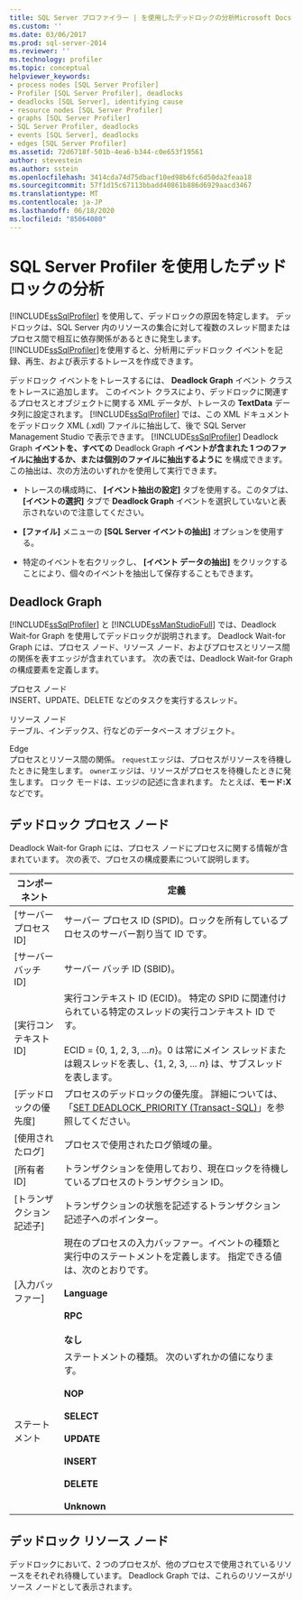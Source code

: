 ```yaml
---
title: SQL Server プロファイラー | を使用したデッドロックの分析Microsoft Docs
ms.custom: ''
ms.date: 03/06/2017
ms.prod: sql-server-2014
ms.reviewer: ''
ms.technology: profiler
ms.topic: conceptual
helpviewer_keywords:
- process nodes [SQL Server Profiler]
- Profiler [SQL Server Profiler], deadlocks
- deadlocks [SQL Server], identifying cause
- resource nodes [SQL Server Profiler]
- graphs [SQL Server Profiler]
- SQL Server Profiler, deadlocks
- events [SQL Server], deadlocks
- edges [SQL Server Profiler]
ms.assetid: 72d6718f-501b-4ea6-b344-c0e653f19561
author: stevestein
ms.author: sstein
ms.openlocfilehash: 3414cda74d75dbacf10ed98b6fc6d50da2feaa18
ms.sourcegitcommit: 57f1d15c67113bbadd40861b886d6929aacd3467
ms.translationtype: MT
ms.contentlocale: ja-JP
ms.lasthandoff: 06/18/2020
ms.locfileid: "85064080"
---
```

# <a name="analyze-deadlocks-with-sql-server-profiler"></a>SQL Server Profiler を使用したデッドロックの分析
  [!INCLUDE[ssSqlProfiler](../../includes/sssqlprofiler-md.md)] を使用して、デッドロックの原因を特定します。 デッドロックは、SQL Server 内のリソースの集合に対して複数のスレッド間またはプロセス間で相互に依存関係があるときに発生します。 [!INCLUDE[ssSqlProfiler](../../includes/sssqlprofiler-md.md)]を使用すると、分析用にデッドロック イベントを記録、再生、および表示するトレースを作成できます。  
  
 デッドロック イベントをトレースするには、 **Deadlock Graph** イベント クラスをトレースに追加します。 このイベント クラスにより、デッドロックに関連するプロセスとオブジェクトに関する XML データが、トレースの **TextData** データ列に設定されます。 [!INCLUDE[ssSqlProfiler](../../includes/sssqlprofiler-md.md)] では、この XML ドキュメントをデッドロック XML (.xdl) ファイルに抽出して、後で SQL Server Management Studio で表示できます。 [!INCLUDE[ssSqlProfiler](../../includes/sssqlprofiler-md.md)] Deadlock Graph **イベントを、すべての** Deadlock Graph **イベントが含まれた 1 つのファイルに抽出するか、または個別のファイルに抽出するように** を構成できます。 この抽出は、次の方法のいずれかを使用して実行できます。  
  
-   トレースの構成時に、 **[イベント抽出の設定]** タブを使用する。このタブは、 **[イベントの選択]** タブで **Deadlock Graph** イベントを選択していないと表示されないので注意してください。  
  
-   **[ファイル]** メニューの **[SQL Server イベントの抽出]** オプションを使用する。  
  
-   特定のイベントを右クリックし、 **[イベント データの抽出]** をクリックすることにより、個々のイベントを抽出して保存することもできます。  
  
## <a name="deadlock-graphs"></a>Deadlock Graph  
 [!INCLUDE[ssSqlProfiler](../../includes/sssqlprofiler-md.md)] と [!INCLUDE[ssManStudioFull](../../includes/ssmanstudiofull-md.md)] では、Deadlock Wait-for Graph を使用してデッドロックが説明されます。 Deadlock Wait-for Graph には、プロセス ノード、リソース ノード、およびプロセスとリソース間の関係を表すエッジが含まれています。 次の表では、Deadlock Wait-for Graph の構成要素を定義します。  
  
 プロセス ノード  
 INSERT、UPDATE、DELETE などのタスクを実行するスレッド。  
  
 リソース ノード  
 テーブル、インデックス、行などのデータベース オブジェクト。  
  
 Edge  
 プロセスとリソース間の関係。 `request`エッジは、プロセスがリソースを待機したときに発生します。 `owner`エッジは、リソースがプロセスを待機したときに発生します。 ロック モードは、エッジの記述に含まれます。 たとえば、**モード:X** などです。  
  
## <a name="deadlock-process-node"></a>デッドロック プロセス ノード  
 Deadlock Wait-for Graph には、プロセス ノードにプロセスに関する情報が含まれています。 次の表で、プロセスの構成要素について説明します。  
  
|コンポーネント|定義|  
|---------------|----------------|  
|[サーバー プロセス ID]|サーバー プロセス ID (SPID)。ロックを所有しているプロセスのサーバー割り当て ID です。|  
|[サーバー バッチ ID]|サーバー バッチ ID (SBID)。|  
|[実行コンテキスト ID]|実行コンテキスト ID (ECID)。 特定の SPID に関連付けられている特定のスレッドの実行コンテキスト ID です。<br /><br /> ECID = {0, 1, 2, 3, *...n*}。0 は常にメイン スレッドまたは親スレッドを表し、{1, 2, 3, ... *n*} は、サブスレッドを表します。|  
|[デッドロックの優先度]|プロセスのデッドロックの優先度。 詳細については、「[SET DEADLOCK_PRIORITY &#40;Transact-SQL&#41;](/sql/t-sql/statements/set-deadlock-priority-transact-sql)」を参照してください。|  
|[使用されたログ]|プロセスで使用されたログ領域の量。|  
|[所有者 ID]|トランザクションを使用しており、現在ロックを待機しているプロセスのトランザクション ID。|  
|[トランザクション記述子]|トランザクションの状態を記述するトランザクション記述子へのポインター。|  
|[入力バッファー]|現在のプロセスの入力バッファー。イベントの種類と実行中のステートメントを定義します。 指定できる値は、次のとおりです。<br /><br /> **Language**<br /><br /> **RPC**<br /><br /> **なし**|  
|ステートメント|ステートメントの種類。 次のいずれかの値になります。<br /><br /> **NOP**<br /><br /> **SELECT**<br /><br /> **UPDATE**<br /><br /> **INSERT**<br /><br /> **DELETE**<br /><br /> **Unknown**|  
  
## <a name="deadlock-resource-node"></a>デッドロック リソース ノード  
 デッドロックにおいて、2 つのプロセスが、他のプロセスで使用されているリソースをそれぞれ待機しています。 Deadlock Graph では、これらのリソースがリソース ノードとして表示されます。  
  
  
